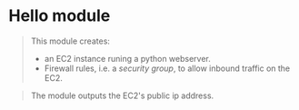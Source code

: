 # Hello module  
> This module creates:
> - an EC2 instance runing a python webserver.
> - Firewall rules, i.e. a _security group_, to allow inbound traffic on the EC2.  

> The module outputs the EC2's public ip address.